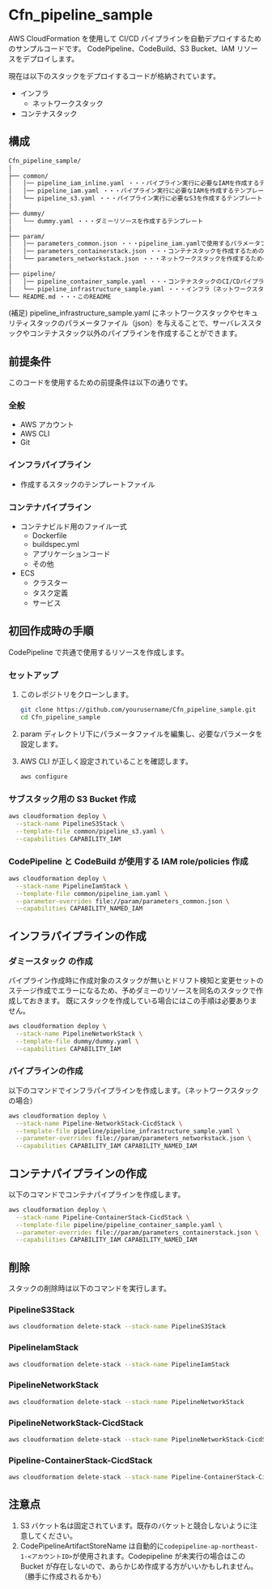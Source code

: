 # Cfn_pipeline_sample

AWS CloudFormation を使用して CI/CD パイプラインを自動デプロイするためのサンプルコードです。
CodePipeline、CodeBuild、S3 Bucket、IAM リソースをデプロイします。

現在は以下のスタックをデプロイするコードが格納されています。

- インフラ
  - ネットワークスタック
- コンテナスタック

## 構成

```bash
Cfn_pipeline_sample/
│
├── common/
│   │── pipeline_iam_inline.yaml ・・・パイプライン実行に必要なIAMを作成するテンプレート（インラインで詳細に記述した版）
│   │── pipeline_iam.yaml ・・・パイプライン実行に必要なIAMを作成するテンプレート（AWS管理ポリシーを使用した版）
│   └── pipeline_s3.yaml ・・・パイプライン実行に必要なS3を作成するテンプレート
│
├── dummy/
│   └── dummy.yaml ・・・ダミーリソースを作成するテンプレート
│
├── param/
│   │── parameters_common.json ・・・pipeline_iam.yamlで使用するパラメータファイル
│   │── parameters_containerstack.json ・・・コンテナスタックを作成するためのパラメータファイル
│   └── parameters_networkstack.json ・・・ネットワークスタックを作成するためのパラメータファイル
│
├── pipeline/
│   │── pipeline_container_sample.yaml ・・・コンテナスタックのCI/CDパイプラインを作成するためのテンプレート
│   └── pipeline_infrastructure_sample.yaml ・・・インフラ（ネットワークスタックやIAMスタックなど）のCI/CDパイプラインを作成するためのテンプレート
└── README.md ・・・このREADME
```

(補足)
pipeline_infrastructure_sample.yaml にネットワークスタックやセキュリティスタックのパラメータファイル（json）を与えることで、サーバレススタックやコンテナスタック以外のパイプラインを作成することができます。

## 前提条件

このコードを使用するための前提条件は以下の通りです。

### 全般

- AWS アカウント
- AWS CLI
- Git

### インフラパイプライン

- 作成するスタックのテンプレートファイル

### コンテナパイプライン

- コンテナビルド用のファイル一式
  - Dockerfile
  - buildspec.yml
  - アプリケーションコード
  - その他
- ECS
  - クラスター
  - タスク定義
  - サービス

## 初回作成時の手順

CodePipeline で共通で使用するリソースを作成します。

### セットアップ

1. このレポジトリをクローンします。

   ```bash
   git clone https://github.com/yourusername/Cfn_pipeline_sample.git
   cd Cfn_pipeline_sample
   ```

2. param ディレクトリ下にパラメータファイルを編集し、必要なパラメータを設定します。
3. AWS CLI が正しく設定されていることを確認します。

   ```bash
   aws configure
   ```

### サブスタック用の S3 Bucket 作成

```bash
aws cloudformation deploy \
  --stack-name PipelineS3Stack \
  --template-file common/pipeline_s3.yaml \
  --capabilities CAPABILITY_IAM
```

### CodePipeline と CodeBuild が使用する IAM role/policies 作成

```bash
aws cloudformation deploy \
  --stack-name PipelineIamStack \
  --template-file common/pipeline_iam.yaml \
  --parameter-overrides file://param/parameters_common.json \
  --capabilities CAPABILITY_NAMED_IAM
```

## インフラパイプラインの作成

### ダミースタック の作成

パイプライン作成時に作成対象のスタックが無いとドリフト検知と変更セットのステージ作成でエラーになるため、予めダミーのリソースを同名のスタックで作成しておきます。
既にスタックを作成している場合にはこの手順は必要ありません。

```bash
aws cloudformation deploy \
  --stack-name PipelineNetworkStack \
  --template-file dummy/dummy.yaml \
  --capabilities CAPABILITY_IAM
```

### パイプラインの作成

以下のコマンドでインフラパイプラインを作成します。（ネットワークスタックの場合）

```bash
aws cloudformation deploy \
  --stack-name Pipeline-NetworkStack-CicdStack \
  --template-file pipeline/pipeline_infrastructure_sample.yaml \
  --parameter-overrides file://param/parameters_networkstack.json \
  --capabilities CAPABILITY_IAM CAPABILITY_NAMED_IAM
```

## コンテナパイプラインの作成

以下のコマンドでコンテナパイプラインを作成します。

```bash
aws cloudformation deploy \
  --stack-name Pipeline-ContainerStack-CicdStack \
  --template-file pipeline/pipeline_container_sample.yaml \
  --parameter-overrides file://param/parameters_containerstack.json \
  --capabilities CAPABILITY_IAM CAPABILITY_NAMED_IAM
```

## 削除

スタックの削除時は以下のコマンドを実行します。

### PipelineS3Stack

```bash
aws cloudformation delete-stack --stack-name PipelineS3Stack
```

### PipelineIamStack

```bash
aws cloudformation delete-stack --stack-name PipelineIamStack
```

### PipelineNetworkStack

```bash
aws cloudformation delete-stack --stack-name PipelineNetworkStack
```

### PipelineNetworkStack-CicdStack

```bash
aws cloudformation delete-stack --stack-name PipelineNetworkStack-CicdStack
```

### Pipeline-ContainerStack-CicdStack

```bash
aws cloudformation delete-stack --stack-name Pipeline-ContainerStack-CicdStack
```

## 注意点

1. S3 バケット名は固定されています。既存のバケットと競合しないように注意してください。
2. CodePipelineArtifactStoreName は自動的に`codepipeline-ap-northeast-1-<アカウントID>`が使用されます。Codepipeline が未実行の場合はこの Bucket が存在しないので、あらかじめ作成する方がいいかもしれません。（勝手に作成されるかも）

